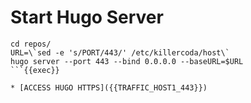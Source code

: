 # Start Hugo Server
```
cd repos/
URL=\`sed -e 's/PORT/443/' /etc/killercoda/host\`
hugo server --port 443 --bind 0.0.0.0 --baseURL=$URL
```{{exec}}

* [ACCESS HUGO HTTPS]({{TRAFFIC_HOST1_443}})
